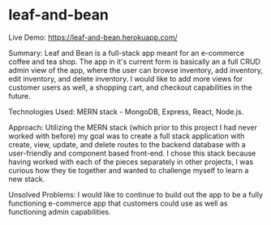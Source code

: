 # leaf-and-bean

Live Demo: https://leaf-and-bean.herokuapp.com/

Summary: Leaf and Bean is a full-stack app meant for an e-commerce coffee and tea shop. The app in it's current form is basically an a full CRUD admin view of the app, where the user can browse inventory, add inventory, edit inventory, and delete inventory. I would like to add more views for customer users as well, a shopping cart, and checkout capabilities in the future.

Technologies Used: MERN stack - MongoDB, Express, React, Node.js.

Approach: Utilizing the MERN stack (which prior to this project I had never worked with before) my goal was to create a full stack application with create, view, update, and delete routes to the backend database with a user-friendly and component based front-end. I chose this stack because having worked with each of the pieces separately in other projects, I was curious how they tie together and wanted to challenge myself to learn a new stack.

Unsolved Problems: I would like to continue to build out the app to be a fully functioning e-commerce app that customers could use as well as functioning admin capabilities. 
